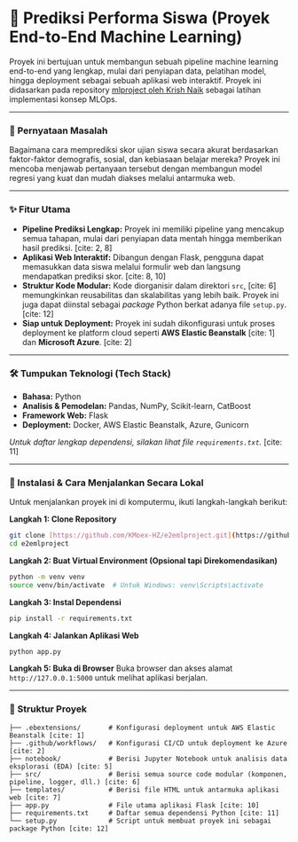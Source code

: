 # 🧠 Prediksi Performa Siswa (Proyek End-to-End Machine Learning)

Proyek ini bertujuan untuk membangun sebuah pipeline machine learning end-to-end yang lengkap, mulai dari penyiapan data, pelatihan model, hingga deployment sebagai sebuah aplikasi web interaktif. Proyek ini didasarkan pada repository [mlproject oleh Krish Naik](https://github.com/krishnaik06/mlproject) sebagai latihan implementasi konsep MLOps.

---

### 🎯 Pernyataan Masalah

Bagaimana cara memprediksi skor ujian siswa secara akurat berdasarkan faktor-faktor demografis, sosial, dan kebiasaan belajar mereka? Proyek ini mencoba menjawab pertanyaan tersebut dengan membangun model regresi yang kuat dan mudah diakses melalui antarmuka web.

---

### ✨ Fitur Utama

- **Pipeline Prediksi Lengkap:** Proyek ini memiliki pipeline yang mencakup semua tahapan, mulai dari penyiapan data mentah hingga memberikan hasil prediksi. [cite: 2, 8]
- **Aplikasi Web Interaktif:** Dibangun dengan Flask, pengguna dapat memasukkan data siswa melalui formulir web dan langsung mendapatkan prediksi skor. [cite: 8, 10]
- **Struktur Kode Modular:** Kode diorganisir dalam direktori `src`, [cite: 6] memungkinkan reusabilitas dan skalabilitas yang lebih baik. Proyek ini juga dapat diinstal sebagai *package* Python berkat adanya file `setup.py`. [cite: 12]
- **Siap untuk Deployment:** Proyek ini sudah dikonfigurasi untuk proses deployment ke platform cloud seperti **AWS Elastic Beanstalk** [cite: 1] dan **Microsoft Azure**. [cite: 2]

---

### 🛠️ Tumpukan Teknologi (Tech Stack)

- **Bahasa:** Python
- **Analisis & Pemodelan:** Pandas, NumPy, Scikit-learn, CatBoost
- **Framework Web:** Flask
- **Deployment:** Docker, AWS Elastic Beanstalk, Azure, Gunicorn

*Untuk daftar lengkap dependensi, silakan lihat file `requirements.txt`.* [cite: 11]

---

### 🚀 Instalasi & Cara Menjalankan Secara Lokal

Untuk menjalankan proyek ini di komputermu, ikuti langkah-langkah berikut:

**Langkah 1: Clone Repository**
```bash
git clone [https://github.com/KMoex-HZ/e2emlproject.git](https://github.com/KMoex-HZ/e2emlproject.git)
cd e2emlproject
```

**Langkah 2: Buat Virtual Environment (Opsional tapi Direkomendasikan)**
```bash
python -m venv venv
source venv/bin/activate  # Untuk Windows: venv\Scripts\activate
```

**Langkah 3: Instal Dependensi**
```bash
pip install -r requirements.txt
```

**Langkah 4: Jalankan Aplikasi Web**
```bash
python app.py
```

**Langkah 5: Buka di Browser**
Buka browser dan akses alamat `http://127.0.0.1:5000` untuk melihat aplikasi berjalan.

---

### 📂 Struktur Proyek

```
├── .ebextensions/       # Konfigurasi deployment untuk AWS Elastic Beanstalk [cite: 1]
├── .github/workflows/   # Konfigurasi CI/CD untuk deployment ke Azure [cite: 2]
├── notebook/            # Berisi Jupyter Notebook untuk analisis data eksplorasi (EDA) [cite: 5]
├── src/                 # Berisi semua source code modular (komponen, pipeline, logger, dll.) [cite: 6]
├── templates/           # Berisi file HTML untuk antarmuka aplikasi web [cite: 7]
├── app.py               # File utama aplikasi Flask [cite: 10]
├── requirements.txt     # Daftar semua dependensi Python [cite: 11]
└── setup.py             # Script untuk membuat proyek ini sebagai package Python [cite: 12]
```
